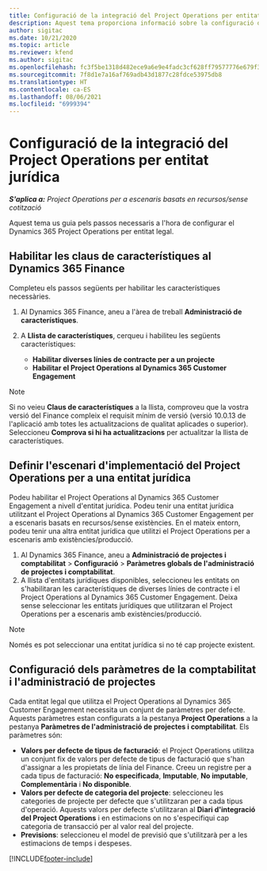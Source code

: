 ```yaml
---
title: Configuració de la integració del Project Operations per entitat jurídica
description: Aquest tema proporciona informació sobre la configuració de la integració per entitat jurídica al Project Operations.
author: sigitac
ms.date: 10/21/2020
ms.topic: article
ms.reviewer: kfend
ms.author: sigitac
ms.openlocfilehash: fc3f5be1318d482ece9a6e9e4fadc3cf628ff79577776e679f32cef7c0b2fc8f
ms.sourcegitcommit: 7f8d1e7a16af769adb43d1877c28fdce53975db8
ms.translationtype: HT
ms.contentlocale: ca-ES
ms.lasthandoff: 08/06/2021
ms.locfileid: "6999394"
---
```

# <a name="configure-project-operations-integration-per-legal-entity"></a>Configuració de la integració del Project Operations per entitat jurídica 

_**S'aplica a:** Project Operations per a escenaris basats en recursos/sense cotització_

Aquest tema us guia pels passos necessaris a l'hora de configurar el Dynamics 365 Project Operations per entitat legal.

## <a name="enable-feature-keys-in-dynamics-365-finance"></a>Habilitar les claus de característiques al Dynamics 365 Finance

Completeu els passos següents per habilitar les característiques necessàries.

1. Al Dynamics 365 Finance, aneu a l'àrea de treball **Administració de característiques**.
2. A **Llista de característiques**, cerqueu i habiliteu les següents característiques:
  
    - **Habilitar diverses línies de contracte per a un projecte**
    - **Habilitar el Project Operations al Dynamics 365 Customer Engagement**

> [!NOTE]
> Si no veieu **Claus de característiques** a la llista, comproveu que la vostra versió del Finance compleix el requisit mínim de versió (versió 10.0.13 de l'aplicació amb totes les actualitzacions de qualitat aplicades o superior). Seleccioneu **Comprova si hi ha actualitzacions** per actualitzar la llista de característiques.

## <a name="define-the-project-operations-deployment-scenario-for-a-legal-entity"></a>Definir l'escenari d'implementació del Project Operations per a una entitat jurídica

Podeu habilitar el Project Operations al Dynamics 365 Customer Engagement a nivell d'entitat jurídica. Podeu tenir una entitat jurídica utilitzant el Project Operations al Dynamics 365 Customer Engagement per a escenaris basats en recursos/sense existències. En el mateix entorn, podeu tenir una altra entitat jurídica que utilitzi el Project Operations per a escenaris amb existències/producció.

1. Al Dynamics 365 Finance, aneu a **Administració de projectes i comptabilitat** > **Configuració** > **Paràmetres globals de l'administració de projectes i comptabilitat**.
2. A llista d'entitats jurídiques disponibles, seleccioneu les entitats on s'habilitaran les característiques de diverses línies de contracte i el Project Operations al Dynamics 365 Customer Engagement. Deixa sense seleccionar les entitats jurídiques que utilitzaran el Project Operations per a escenaris amb existències/producció.

> [!NOTE]
> Només es pot seleccionar una entitat jurídica si no té cap projecte existent.

## <a name="configure-project-management-and-accounting-parameters"></a>Configuració dels paràmetres de la comptabilitat i l'administració de projectes

Cada entitat legal que utilitza el Project Operations al Dynamics 365 Customer Engagement necessita un conjunt de paràmetres per defecte. Aquests paràmetres estan configurats a la pestanya **Project Operations** a la pestanya **Paràmetres de l'administració de projectes i comptabilitat**. Els paràmetres són:

  - **Valors per defecte de tipus de facturació**: el Project Operations utilitza un conjunt fix de valors per defecte de tipus de facturació que s'han d'assignar a les propietats de línia del Finance. Creeu un registre per a cada tipus de facturació: **No especificada**, **Imputable**, **No imputable**, **Complementària** i **No disponible**.
  - **Valors per defecte de categoria del projecte**: seleccioneu les categories de projecte per defecte que s'utilitzaran per a cada tipus d'operació. Aquests valors per defecte s'utilitzaran al **Diari d'integració del Project Operations** i en estimacions on no s'especifiqui cap categoria de transacció per al valor real del projecte.
  - **Previsions**: seleccioneu el model de previsió que s'utilitzarà per a les estimacions de temps i despeses.


[!INCLUDE[footer-include](../includes/footer-banner.md)]